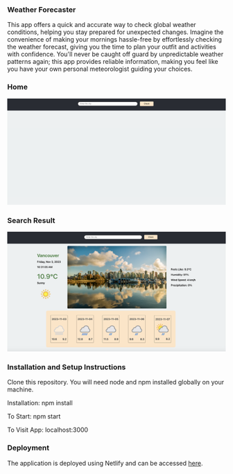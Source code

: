 ### Weather Forecaster

This app offers a quick and accurate way to check global weather conditions, helping you stay prepared for unexpected changes. Imagine the convenience of making your mornings hassle-free by effortlessly checking the weather forecast, giving you the time to plan your outfit and activities with confidence. You'll never be caught off guard by unpredictable weather patterns again; this app provides reliable information, making you feel like you have your own personal meteorologist guiding your choices.

### Home
![home](https://github.com/isupreetk/weather-forecaster/blob/main/src/assets/screenshots/home.png?raw=true)

### Search Result
![search output](https://github.com/isupreetk/weather-forecaster/blob/main/src/assets/screenshots/search.png?raw=true)

### Installation and Setup Instructions

Clone this repository. You will need node and npm installed globally on your machine.

Installation: npm install

To Start: npm start

To Visit App: localhost:3000

### Deployment

The application is deployed using Netlify and can be accessed [here](https://supreet-kaur-weather-forecaster.netlify.app/).
